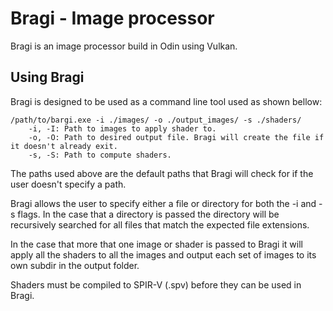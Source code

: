 # Bragi - Image processor
Bragi is an image processor build in Odin using Vulkan.

## Using Bragi
Bragi is designed to be used as a command line tool used as shown bellow:
```Shell
/path/to/bargi.exe -i ./images/ -o ./output_images/ -s ./shaders/
    -i, -I: Path to images to apply shader to.
    -o, -O: Path to desired output file. Bragi will create the file if it doesn't already exit.
    -s, -S: Path to compute shaders.
```
The paths used above are the default paths that Bragi will check for if the user doesn't specify a path.

Bragi allows the user to specify either a file or directory for both the -i and -s flags. In the case that a directory is passed the directory will be recursively searched for all files that match the expected file extensions.

In the case that more that one image or shader is passed to Bragi it will apply all the shaders to all the images and output each set of images to its own subdir in the output folder.

Shaders must be compiled to SPIR-V (.spv) before they can be used in Bragi.